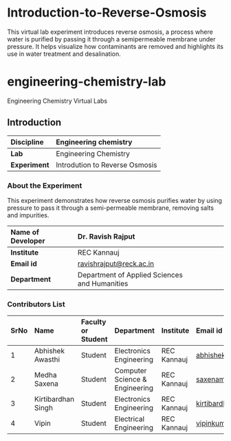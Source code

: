 # Introduction-to-Reverse-Osmosis
This virtual lab experiment introduces reverse osmosis, a process where water is purified by passing it through a semipermeable membrane under pressure. It helps visualize how contaminants are removed and highlights its use in water treatment and desalination.

# engineering-chemistry-lab
Engineering Chemistry Virtual Labs
## Introduction


<b>Discipline | Engineering chemistry
:--|:--|
<b> Lab | Engineering Chemistry
<b> Experiment|    Introdution to Reverse Osmosis

### About the Experiment 

This experiment demonstrates how reverse osmosis purifies water by using pressure to pass it through a semi-permeable membrane, removing salts and impurities.

<b>Name of Developer | Dr. Ravish Rajput 
:--|:--|
<b> Institute |REC Kannauj
<b> Email id|     ravishrajput@reck.ac.in  
<b> Department | Department of Applied Sciences and Humanities 

### Contributors List

SrNo | Name | Faculty or Student | Department| Institute | Email id
:--|:--|:--|:--|:--|:--|
1 | Abhishek Awasthi | Student | Electronics Engineering |  REC Kannauj| abhishekreck24@gmail.com 
2 | Medha Saxena | Student | Computer Science & Engineering|REC Kannauj | saxenamedha38@gmail.com
3 | Kirtibardhan Singh | Student | Electronics Engineering| REC Kannauj | kirtibardhansingh01@gmail.com
4 | Vipin | Student | Electrical Engineering | REC Kannauj | vipinkumarrathaur7839@gmail.com
